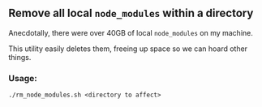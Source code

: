 ## Remove all local `node_modules` within a directory

Anecdotally, there were over 40GB of local `node_modules` on my machine.

This utility easily deletes them, freeing up space so we can hoard other things.

### Usage:

```
./rm_node_modules.sh <directory to affect>
```
